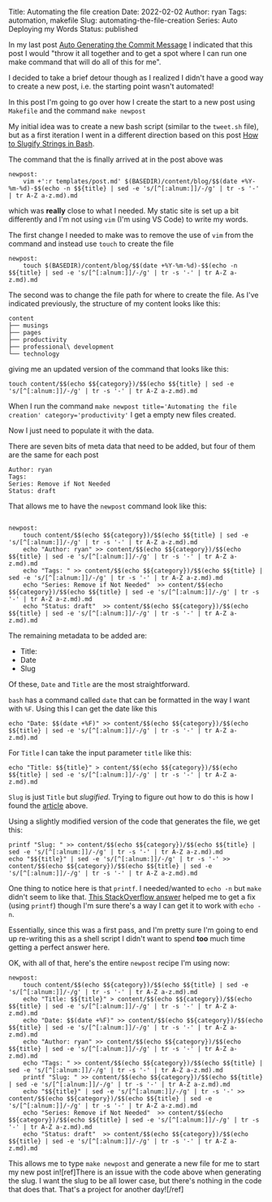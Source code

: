 Title: Automating the file creation
Date: 2022-02-02
Author: ryan
Tags: automation, makefile
Slug: automating-the-file-creation
Series: Auto Deploying my Words
Status: published

In my last post [Auto Generating the Commit Message](https://www.ryancheley.com/2022/01/28/auto-generating-the-commit-message/) I indicated that this post I would "throw it all together and to get a spot where I can run one make command that will do all of this for me".

I decided to take a brief detour though as I realized I didn't have a good way to create a new post, i.e. the starting point wasn't automated!

In this post I'm going to go over how I create the start to a new post using `Makefile` and the command `make newpost`

My initial idea was to create a new bash script (similar to the `tweet.sh` file), but as a first iteration I went in a different direction based on this post [How to Slugify Strings in Bash](https://blog.codeselfstudy.com/blog/how-to-slugify-strings-in-bash/).

The command that the is finally arrived at in the post above was

```
newpost:
	vim +':r templates/post.md' $(BASEDIR)/content/blog/$$(date +%Y-%m-%d)-$$(echo -n $${title} | sed -e 's/[^[:alnum:]]/-/g' | tr -s '-' | tr A-Z a-z.md).md
```

which was **really** close to what I needed. My static site is set up a bit differently and I'm not using `vim` (I'm using VS Code) to write my words.

The first change I needed to make was to remove the use of `vim` from the command and instead use `touch` to create the file

```
newpost:
	touch $(BASEDIR)/content/blog/$$(date +%Y-%m-%d)-$$(echo -n $${title} | sed -e 's/[^[:alnum:]]/-/g' | tr -s '-' | tr A-Z a-z.md).md
```

The second was to change the file path for where to create the file. As I've indicated previously, the structure of my content looks like this:

```
content
├── musings
├── pages
├── productivity
├── professional\ development
└── technology
```

giving me an updated version of the command that looks like this:

```
touch content/$$(echo $${category})/$$(echo $${title} | sed -e 's/[^[:alnum:]]/-/g' | tr -s '-' | tr A-Z a-z.md).md
```

When I run the command `make newpost title='Automating the file creation' category='productivity'` I get a empty new files created.

Now I just need to populate it with the data.

There are seven bits of meta data that need to be added, but four of them are the same for each post

```
Author: ryan
Tags:
Series: Remove if Not Needed
Status: draft
```

That allows me to have the `newpost` command look like this:

```

newpost:
	touch content/$$(echo $${category})/$$(echo $${title} | sed -e 's/[^[:alnum:]]/-/g' | tr -s '-' | tr A-Z a-z.md).md
	echo "Author: ryan" >> content/$$(echo $${category})/$$(echo $${title} | sed -e 's/[^[:alnum:]]/-/g' | tr -s '-' | tr A-Z a-z.md).md
	echo "Tags: " >> content/$$(echo $${category})/$$(echo $${title} | sed -e 's/[^[:alnum:]]/-/g' | tr -s '-' | tr A-Z a-z.md).md
	echo "Series: Remove if Not Needed"  >> content/$$(echo $${category})/$$(echo $${title} | sed -e 's/[^[:alnum:]]/-/g' | tr -s '-' | tr A-Z a-z.md).md
	echo "Status: draft"  >> content/$$(echo $${category})/$$(echo $${title} | sed -e 's/[^[:alnum:]]/-/g' | tr -s '-' | tr A-Z a-z.md).md
```

The remaining metadata to be added are:

- Title:
- Date
- Slug

Of these, `Date` and `Title` are the most straightforward.

`bash` has a command called `date` that can be formatted in the way I want with `%F`. Using this I can get the date like this

```
echo "Date: $$(date +%F)" >> content/$$(echo $${category})/$$(echo $${title} | sed -e 's/[^[:alnum:]]/-/g' | tr -s '-' | tr A-Z a-z.md).md
```

For `Title` I can take the input parameter `title` like this:

```
echo "Title: $${title}" > content/$$(echo $${category})/$$(echo $${title} | sed -e 's/[^[:alnum:]]/-/g' | tr -s '-' | tr A-Z a-z.md).md
```

`Slug` is just `Title` but *slugified*. Trying to figure out how to do this is how I found the [article](https://blog.codeselfstudy.com/blog/how-to-slugify-strings-in-bash/) above.

Using a slightly modified version of the code that generates the file, we get this:

```
printf "Slug: " >> content/$$(echo $${category})/$$(echo $${title} | sed -e 's/[^[:alnum:]]/-/g' | tr -s '-' | tr A-Z a-z.md).md
echo "$${title}" | sed -e 's/[^[:alnum:]]/-/g' | tr -s '-' >> content/$$(echo $${category})/$$(echo $${title} | sed -e 's/[^[:alnum:]]/-/g' | tr -s '-' | tr A-Z a-z.md).md
```

One thing to notice here is that `printf`. I needed/wanted to `echo -n` but `make` didn't seem to like that. [This StackOverflow answer](https://stackoverflow.com/a/14121245) helped me to get a fix (using `printf`) though I'm sure there's a way I can get it to work with `echo -n`.

Essentially, since this was a first pass, and I'm pretty sure I'm going to end up re-writing this as a shell script I didn't want to spend **too** much time getting a perfect answer here.

OK, with all of that, here's the entire `newpost` recipe I'm using now:

```
newpost:
	touch content/$$(echo $${category})/$$(echo $${title} | sed -e 's/[^[:alnum:]]/-/g' | tr -s '-' | tr A-Z a-z.md).md
	echo "Title: $${title}" > content/$$(echo $${category})/$$(echo $${title} | sed -e 's/[^[:alnum:]]/-/g' | tr -s '-' | tr A-Z a-z.md).md
	echo "Date: $$(date +%F)" >> content/$$(echo $${category})/$$(echo $${title} | sed -e 's/[^[:alnum:]]/-/g' | tr -s '-' | tr A-Z a-z.md).md
	echo "Author: ryan" >> content/$$(echo $${category})/$$(echo $${title} | sed -e 's/[^[:alnum:]]/-/g' | tr -s '-' | tr A-Z a-z.md).md
	echo "Tags: " >> content/$$(echo $${category})/$$(echo $${title} | sed -e 's/[^[:alnum:]]/-/g' | tr -s '-' | tr A-Z a-z.md).md
	printf "Slug: " >> content/$$(echo $${category})/$$(echo $${title} | sed -e 's/[^[:alnum:]]/-/g' | tr -s '-' | tr A-Z a-z.md).md
	echo "$${title}" | sed -e 's/[^[:alnum:]]/-/g' | tr -s '-' >> content/$$(echo $${category})/$$(echo $${title} | sed -e 's/[^[:alnum:]]/-/g' | tr -s '-' | tr A-Z a-z.md).md
	echo "Series: Remove if Not Needed"  >> content/$$(echo $${category})/$$(echo $${title} | sed -e 's/[^[:alnum:]]/-/g' | tr -s '-' | tr A-Z a-z.md).md
	echo "Status: draft"  >> content/$$(echo $${category})/$$(echo $${title} | sed -e 's/[^[:alnum:]]/-/g' | tr -s '-' | tr A-Z a-z.md).md
```

This allows me to type `make newpost` and generate a new file for me to start my new post in![ref]There is an issue with the code above when generating the slug. I want the slug to be all lower case, but there's nothing in the code that does that. That's a project for another day![/ref]
